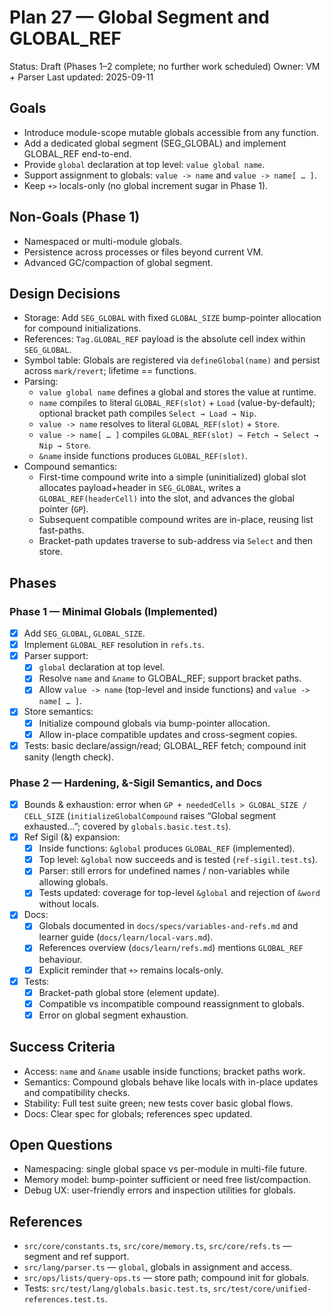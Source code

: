 # Plan 27 — Global Segment and GLOBAL_REF

Status: Draft (Phases 1–2 complete; no further work scheduled)
Owner: VM + Parser
Last updated: 2025-09-11

## Goals
- Introduce module-scope mutable globals accessible from any function.
- Add a dedicated global segment (SEG_GLOBAL) and implement GLOBAL_REF end-to-end.
- Provide `global` declaration at top level: `value global name`.
- Support assignment to globals: `value -> name` and `value -> name[ … ]`.
- Keep `+>` locals-only (no global increment sugar in Phase 1).

## Non-Goals (Phase 1)
- Namespaced or multi-module globals.
- Persistence across processes or files beyond current VM.
- Advanced GC/compaction of global segment.

## Design Decisions
- Storage: Add `SEG_GLOBAL` with fixed `GLOBAL_SIZE` bump-pointer allocation for compound initializations.
- References: `Tag.GLOBAL_REF` payload is the absolute cell index within `SEG_GLOBAL`.
- Symbol table: Globals are registered via `defineGlobal(name)` and persist across `mark/revert`; lifetime == functions.
- Parsing:
  - `value global name` defines a global and stores the value at runtime.
  - `name` compiles to literal `GLOBAL_REF(slot)` + `Load` (value-by-default); optional bracket path compiles `Select → Load → Nip`.
  - `value -> name` resolves to literal `GLOBAL_REF(slot)` + `Store`.
  - `value -> name[ … ]` compiles `GLOBAL_REF(slot) → Fetch → Select → Nip → Store`.
  - `&name` inside functions produces `GLOBAL_REF(slot)`.
- Compound semantics:
  - First-time compound write into a simple (uninitialized) global slot allocates payload+header in `SEG_GLOBAL`, writes a `GLOBAL_REF(headerCell)` into the slot, and advances the global pointer (`GP`).
  - Subsequent compatible compound writes are in-place, reusing list fast-paths.
  - Bracket-path updates traverse to sub-address via `Select` and then store.

## Phases

### Phase 1 — Minimal Globals (Implemented)
- [x] Add `SEG_GLOBAL`, `GLOBAL_SIZE`.
- [x] Implement `GLOBAL_REF` resolution in `refs.ts`.
- [x] Parser support:
  - [x] `global` declaration at top level.
  - [x] Resolve `name` and `&name` to GLOBAL_REF; support bracket paths.
  - [x] Allow `value -> name` (top-level and inside functions) and `value -> name[ … ]`.
- [x] Store semantics:
  - [x] Initialize compound globals via bump-pointer allocation.
  - [x] Allow in-place compatible updates and cross-segment copies.
- [x] Tests: basic declare/assign/read; GLOBAL_REF fetch; compound init sanity (length check).

### Phase 2 — Hardening, &-Sigil Semantics, and Docs
- [x] Bounds & exhaustion: error when `GP + neededCells > GLOBAL_SIZE / CELL_SIZE` (`initializeGlobalCompound` raises “Global segment exhausted…”; covered by `globals.basic.test.ts`).
- [x] Ref Sigil (&) expansion:
  - [x] Inside functions: `&global` produces `GLOBAL_REF` (implemented).
  - [x] Top level: `&global` now succeeds and is tested (`ref-sigil.test.ts`).
  - [x] Parser: still errors for undefined names / non-variables while allowing globals.
  - [x] Tests updated: coverage for top-level `&global` and rejection of `&word` without locals.
- [x] Docs:
  - [x] Globals documented in `docs/specs/variables-and-refs.md` and learner guide (`docs/learn/local-vars.md`).
  - [x] References overview (`docs/learn/refs.md`) mentions `GLOBAL_REF` behaviour.
  - [x] Explicit reminder that `+>` remains locals-only.
- [x] Tests:
  - [x] Bracket-path global store (element update).
  - [x] Compatible vs incompatible compound reassignment to globals.
  - [x] Error on global segment exhaustion.

## Success Criteria
- Access: `name` and `&name` usable inside functions; bracket paths work.
- Semantics: Compound globals behave like locals with in-place updates and compatibility checks.
- Stability: Full test suite green; new tests cover basic global flows.
- Docs: Clear spec for globals; references spec updated.

## Open Questions
- Namespacing: single global space vs per-module in multi-file future.
- Memory model: bump-pointer sufficient or need free list/compaction.
- Debug UX: user-friendly errors and inspection utilities for globals.

## References
- `src/core/constants.ts`, `src/core/memory.ts`, `src/core/refs.ts` — segment and ref support.
- `src/lang/parser.ts` — `global`, globals in assignment and access.
- `src/ops/lists/query-ops.ts` — store path; compound init for globals.
- Tests: `src/test/lang/globals.basic.test.ts`, `src/test/core/unified-references.test.ts`.

